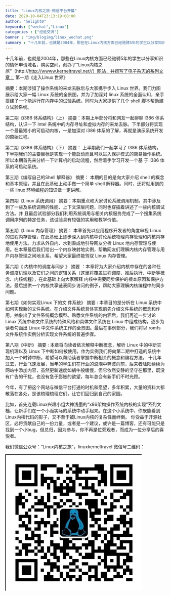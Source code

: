 ```yaml
---
title: "Linux内核之旅—微信平台开篇"
date: 2020-10-04T23:13:19+08:00
author: "helight0"
keywords: ["wechat","Linux"]
categories : ["经验交流"]
banner : "img/blogimg/linux_wechat.png"
summary : "十几年前，也就是2004年，那些在Linux内核方面已经驰骋5年的学生以分享知识的情怀申请域名，购买空间，创办了“Linux内核之旅”（http://http://wwww.kerneltravel.net//）网站"
---
```


十几年前，也就是2004年，那些在Linux内核方面已经驰骋5年的学生以分享知识的情怀申请域名，购买空间，创办了“Linux内核之旅”（http://http://wwww.kerneltravel.net//）网站，并撰写了电子杂志的系列文章： 第一期《走入Linux 世界》 

摘要：本期涉猎了操作系统的来龙去脉后与大家携手步入 Linux 世界。我们力图展示给大家一幅 Linux 系统的全景图，并为了加深对 linux 系统的全面认知，亲手搭建了一个能运行在内存中的试验系统。同时为大家提供了几个 shell 脚本帮助建立试验系统。 

第二期《i386 体系结构》（上） 摘要：本期上半部分将和网友一起聊聊 I386 体系结构，认识一下 Intel 系统中的内存寻址和虚拟内存的来龙去脉。下半部分将实现一个最最短小的可启动内核，一是加深对 i386 体系的了解，再就是演示系统开发的原始过程。

第二期《i386 体系结构》（下） 摘要： 上半期我们一起学习了 I386 体系结构，下半期我们的主要目标是实现一个能启动而且可以进入保护模式的简易操作系统。所以本期首先来分析一下计算机的启动流程，然后着手学习开发一个基 于 I386 体系的可启动系统。 
 
第三期《编写自己的Shell 解释器》 摘要： 本期的目的是向大家介绍 shell 的概念和基本原理，并且在此基础上动手做一个简单 shell 解释器。同时，还将就用到的一些 linux 环境编程的知识做一定讲解。 
 
第四期《Linux 系统调用》 摘要：本期重点和大家讨论系统调用机制。其中涉及到了一些及系统调用的性能、上下文深层问题，同时也穿插着讲述了一些内核调试方法。并 且最后试验部分我们利用系统调用与相关内核服务完成了一个搜集系统调用序列的特定任务，该试验具有较强的实用和教学价值。 
 
第五期《Linux 内存管理》 摘要： 本章首先以应用程序开发者的角度审视 Linux 的进程内存管理，在此基础上逐步深入到内核中讨论系统物理内存管理和内核内存地使用方法。力求从外自内、水到渠成地引导网友分析 Linux 地内存管理与使用。在本章最后我们给出一个内存映射地实例，帮助网友们理解内核内存管理与用户内存管理之间地关系，希望大家最终能驾驭 Linux 内存管理。 
 
第六期《 内核中的调度与同步 》 摘要 ：本章将为大家介绍内核中存在的各种任务调度机理以及它们之间的逻辑关系（这里将覆盖进程调度、推后执行、中断等概念、内核线程），在此基础上向大家解释 内核中需要同步保护的根本原因和保护方法。最后提供一个内核共享链表同步访问的例子，帮助大家理解内核编程中的同步问题。 
 
第七期《如何实现Linux 下的文 件系统》 摘要 : 本章目的是分析在 Linux 系统中如何实现新的文件系统。在介绍文件系统具体实现前先介绍文件系统的概念和作用，抽象出了文件系统概念模型。熟悉文件系统的内涵后，我们再近一步讨论 Linux 系统中和文件系统的特殊风格和具体文件系统在 Linux 中组成结构，逐步为读者勾画出 Linux 中文件系统工作的全景图。最后在事例部分，我们将以 romfs 文件系统作实例分析实现文件系统的普遍步骤。 
 
第八期《中断》 摘要 : 本章将向读者依次解释中断概念，解析 Linux 中的中断实现机理以及 Linux 下中断如何被使用。作为实例我们将向第二期中打造的系统中加入一个时钟中断，希望可以帮助读者掌握中断相关的概念和编程方法。 十几年过去，行业飞速发展，当年的学生们在行业的浪潮中奔波向前，后来者陆陆续续为网站中添加内容，虽然更新速度如蜗牛般缓慢，但它依然安静的坚守在那里，既没有广告的干扰，也没有急于膨胀的欲望，每年总会有新手们不时光顾。 
 
今年，有了把这个网站与微信平台打通的时机和愿望，多年积累，大量的资料大都散落在各处，是该梳理梳理它们，让它们回归到自己的家园。
 
比如，首先连载Linux兴趣小组大神浅墨的“x86架构操作系统内核的实现”系列文档，让新手们在一个小而实际的系统中动手起来。在这个小系统中，你既能看到Linux内核代码的影子，又不至于被Linux内核的复杂性而绊倒。 你受益于开源社区，必将贡献自己的一份力量，或者是一个建议，或许是一篇博客，还有可能只是找到一个小bug，但总归，因为参与，你不再是位旁观者，而成为一位分享后的喜悦者。 
 
我们微信公众号：“Linux内核之旅”，linuxkerneltravel 微信号二维码：

![](img/2020-10-04-23-16-18.png)